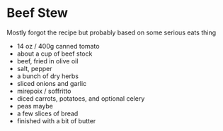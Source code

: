 # Beef Stew

Mostly forgot the recipe but probably based on some serious eats thing

* 14 oz / 400g canned tomato
* about a cup of beef stock
* beef, fried in olive oil
* salt, pepper
* a bunch of dry herbs
* sliced onions and garlic
* mirepoix / soffritto
* diced carrots, potatoes, and optional celery
* peas maybe
* a few slices of bread
* finished with a bit of butter
